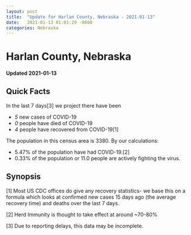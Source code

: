 ```yaml
---
layout: post
title:  "Update for Harlan County, Nebraska - 2021-01-13"
date:   2021-01-13 01:01:29 -0600
categories: Nebraska
---
```


# Harlan County, Nebraska
#### Updated 2021-01-13

## Quick Facts

In the last 7 days[3] we project there have been
- *5* new cases of COVID-19
- *0* people have died of COVID-19
- *4* people have recovered from COVID-19[1]

The population in this census area is 3380. By our calculations:
- 5.47% of the population have had COVID-19.[2]
- 0.33% of the population or 11.0 people are actively fighting the virus.

## Synopsis




[1] Most US CDC offices do give any recovery statistics- we base this on a formula which looks at confirmed new cases
15 days ago (the average recovery time) and deaths over the last 7 days.

[2] Herd Immunity is thought to take effect at around ~70-80%

[3] Due to reporting delays, this data may be incomplete.
 
    